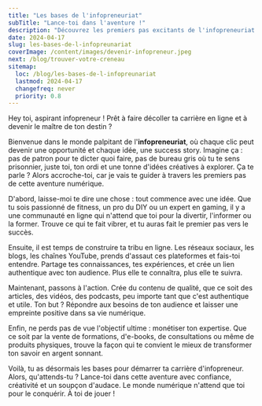 ```yaml
---
title: "Les bases de l'infopreneuriat"
subTitle: "Lance-toi dans l'aventure !"
description: "Découvrez les premiers pas excitants de l'infopreneuriat et apprenez à construire votre carrière en ligne. Plongez dans cette aventure numérique avec confiance, créativité et détermination !"
date: 2024-04-17
slug: les-bases-de-l-infopreunariat
coverImage: /content/images/devenir-infopreneur.jpeg
next: /blog/trouver-votre-creneau
sitemap:
  loc: /blog/les-bases-de-l-infopreunariat
  lastmod: 2024-04-17
  changefreq: never
  priority: 0.8
---
```

Hey toi, aspirant infopreneur ! Prêt à faire décoller ta carrière en ligne et à devenir le maître de ton destin ?
<!--more-->
Bienvenue dans le monde palpitant de l'**infopreneuriat**, où chaque clic peut devenir une opportunité et chaque idée, une success story.
Imagine ça : pas de patron pour te dicter quoi faire, pas de bureau gris où tu te sens prisonnier, juste toi, ton ordi et une tonne d'idées créatives à explorer.
Ça te parle ? Alors accroche-toi, car je vais te guider à travers les premiers pas de cette aventure numérique.

D'abord, laisse-moi te dire une chose : tout commence avec une idée. Que tu sois passionné de fitness, un pro du DIY ou un expert en gaming, il y a une communauté en ligne qui n'attend que toi pour la divertir, l'informer ou la former. Trouve ce qui te fait vibrer, et tu auras fait le premier pas vers le succès.

Ensuite, il est temps de construire ta tribu en ligne. Les réseaux sociaux, les blogs, les chaînes YouTube, prends d'assaut ces plateformes et fais-toi entendre. Partage tes connaissances, tes expériences, et crée un lien authentique avec ton audience. Plus elle te connaîtra, plus elle te suivra.

Maintenant, passons à l'action. Crée du contenu de qualité, que ce soit des articles, des vidéos, des podcasts, peu importe tant que c'est authentique et utile. Ton but ? Répondre aux besoins de ton audience et laisser une empreinte positive dans sa vie numérique.

Enfin, ne perds pas de vue l'objectif ultime : monétiser ton expertise. Que ce soit par la vente de formations, d'e-books, de consultations ou même de produits physiques, trouve la façon qui te convient le mieux de transformer ton savoir en argent sonnant.

Voilà, tu as désormais les bases pour démarrer ta carrière d'infopreneur. Alors, qu'attends-tu ? Lance-toi dans cette aventure avec confiance, créativité et un soupçon d'audace. Le monde numérique n'attend que toi pour le conquérir. À toi de jouer !
